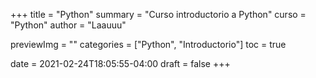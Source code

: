 +++
title = "Python"
summary = "Curso introductorio a Python"
curso = "Python"
author = "Laauuu"

previewImg = ""
categories = ["Python", "Introductorio"]
toc = true

date = 2021-02-24T18:05:55-04:00
draft = false
+++
